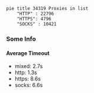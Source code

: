 
```mermaid
pie title 34319 Proxies in list
    "HTTP" : 22796
    "HTTPS": 4796
    "SOCKS" : 10421
```

### Some Info
#### Average Timeout

- mixed: 2.7s
- http: 1.3s
- https: 8.6s
- socks: 6.6s